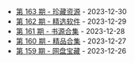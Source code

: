 * [第 163 期 - 珍藏资源](https://day.tsq360.cf/posts/163-珍藏资源) - 2023-12-30
* [第 162 期 - 精选软件](https://day.tsq360.cf/posts/162-精选软件) - 2023-12-29
* [第 161 期 - 书源合集](https://day.tsq360.cf/posts/161-书源合集) - 2023-12-28
* [第 160 期 - 精品合集](https://day.tsq360.cf/posts/160-精品合集) - 2023-12-27
* [第 159 期 - 网盘宝藏](https://day.tsq360.cf/posts/159-网盘宝藏) - 2023-12-26

